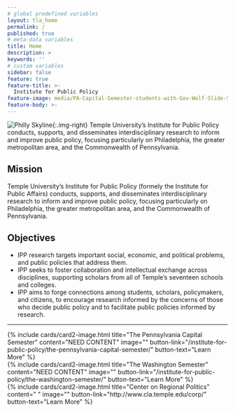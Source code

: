```yaml
---
# global predefined variables
layout: tla_home
permalink: /
published: true
# meta-data variables
title: Home
description: >
keywords: ''
# custom variables
sidebar: false
feature: true
feature-title: >- 
  Institute for Public Policy
feature-image: media/PA-Capital-Semester-students-with-Gov-Wolf-Slide-Show.png
feature-body: >-
---
```

![Philly Skyline]({{site.baseurl}}/media/philly_skyline120.jpeg){:.img-right}
Temple University’s Institute for Public Policy conducts, supports, and disseminates interdisciplinary research to inform and improve public policy, focusing particularly on Philadelphia, the greater metropolitan area, and the Commonwealth of Pennsylvania. 

## Mission
Temple University’s Institute for Public Policy (formely the Institute for Public Affairs) conducts, supports, and disseminates interdisciplinary research to inform and improve public policy, focusing particularly on Philadelphia, the greater metropolitan area, and the Commonwealth of Pennsylvania.

## Objectives
- IPP research targets important social, economic, and political problems, and public policies that address them.
- IPP seeks to foster collaboration and intellectual exchange across disciplines, supporting scholars from all of Temple’s seventeen schools and colleges.
- IPP aims to forge connections among students, scholars, policymakers, and citizens, to encourage research informed by the concerns of those who decide public policy and to facilitate public policies informed by research.

___

<div class="row row-wide">
  <div class="col m12 l4">{% include cards/card2-image.html 
    title="The Pennsylvania Capital Semester" 
    content="NEED CONTENT" 
    image="" 
    button-link="/institute-for-public-policy/the-pennsylvania-capital-semester/" 
    button-text="Learn More" %}
  </div>
  <div class="row row-wide">
    <div class="col m12 l4">{% include cards/card2-image.html 
      title="The Washington Semester" 
      content="NEED CONTENT" 
      image="" 
      button-link="/institute-for-public-policy/the-washington-semester/" 
      button-text="Learn More" %}
    </div>
    <div class="row row-wide">
      <div class="col m12 l4">{% include cards/card2-image.html 
        title="Center on Regional Politics" 
        content=" " 
        image="" 
        button-link="http://www.cla.temple.edu/corp/" 
        button-text="Learn More" %}
      </div>
</div>
